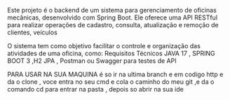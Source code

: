 Este projeto é o backend de um sistema para gerenciamento de oficinas mecânicas, desenvolvido com Spring Boot. Ele oferece uma API RESTful para realizar operações de cadastro,
consulta, atualização e remoção de clientes, veículos

O sistema tem como objetivo facilitar o controle e organização das atividades de uma oficina, como:
Requisitos Técnicos
JAVA 17 , SPRING BOOT 3 ,H2 JPA , Postman ou Swagger para testes de API

PARA USAR NA SUA MAQUINA 
é so ir na ultima branch e em codigo http e da o clone , voce entra no seu cmd e cola o caminho do meu git ,e da o comando cd para entrar na pasta , depois so abrir na sua ide
